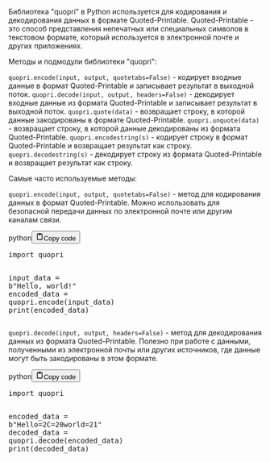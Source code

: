 <p>Библиотека "quopri" в Python используется для кодирования и декодирования данных в формате Quoted-Printable.
Quoted-Printable - это способ представления непечатных или специальных символов в текстовом формате,
который используется в электронной почте и других приложениях.</p>
<p>Методы и подмодули библиотеки "quopri":</p>
<p><code>quopri.encode(input, output, quotetabs=False)</code> - кодирует входные данные в формат Quoted-Printable и записывает результат в выходной поток.
<code>quopri.decode(input, output, headers=False)</code> - декодирует входные данные из формата Quoted-Printable и записывает результат в выходной поток.
<code>quopri.quote(data)</code> - возвращает строку, в которой данные закодированы в формате Quoted-Printable.
<code>quopri.unquote(data)</code> - возвращает строку, в которой данные декодированы из формата Quoted-Printable.
<code>quopri.encodestring(s)</code> - кодирует строку в формат Quoted-Printable и возвращает результат как строку.
<code>quopri.decodestring(s)</code> - декодирует строку из формата Quoted-Printable и возвращает результат как строку.</p>
<p>Самые часто используемые методы:</p>
<p><code>quopri.encode(input, output, quotetabs=False)</code> - метод для кодирования данных в формат Quoted-Printable.
Можно использовать для безопасной передачи данных по электронной почте или другим каналам связи.</p>
<div class="code_element"><div class="lang_line"><text>python</text><button class="copy_code_button" onclick="CopyCode(this)"><svg style="width: 1.2em;height: 1.2em;" aria-hidden="true" xmlns="http://www.w3.org/2000/svg" fill="none" viewBox="0 0 24 24"><path stroke="currentColor" stroke-linecap="round" stroke-linejoin="round" stroke-width="2" d="M15 4h3a1 1 0 0 1 1 1v15a1 1 0 0 1-1 1H6a1 1 0 0 1-1-1V5a1 1 0 0 1 1-1h3m0 3h6m-5-4v4h4V3h-4Z"/></svg><text>Copy code</text></button></div><div class="code language-python"><div class="highlight"><pre><span></span><span class="kn">import</span> <span class="nn">quopri</span>

<span class="n">input_data</span> <span class="o">=</span> <span class="sa">b</span><span class="s2">&quot;Hello, world!&quot;</span>
<span class="n">encoded_data</span> <span class="o">=</span> <span class="n">quopri</span><span class="o">.</span><span class="n">encode</span><span class="p">(</span><span class="n">input_data</span><span class="p">)</span>
<span class="nb">print</span><span class="p">(</span><span class="n">encoded_data</span><span class="p">)</span>
</pre></div></div></div>

<p><code>quopri.decode(input, output, headers=False)</code> - метод для декодирования данных из формата Quoted-Printable.
Полезно при работе с данными, полученными из электронной почты или других источников, где данные могут быть закодированы в этом формате.</p>
<div class="code_element"><div class="lang_line"><text>python</text><button class="copy_code_button" onclick="CopyCode(this)"><svg style="width: 1.2em;height: 1.2em;" aria-hidden="true" xmlns="http://www.w3.org/2000/svg" fill="none" viewBox="0 0 24 24"><path stroke="currentColor" stroke-linecap="round" stroke-linejoin="round" stroke-width="2" d="M15 4h3a1 1 0 0 1 1 1v15a1 1 0 0 1-1 1H6a1 1 0 0 1-1-1V5a1 1 0 0 1 1-1h3m0 3h6m-5-4v4h4V3h-4Z"/></svg><text>Copy code</text></button></div><div class="code language-python"><div class="highlight"><pre><span></span><span class="kn">import</span> <span class="nn">quopri</span>

<span class="n">encoded_data</span> <span class="o">=</span> <span class="sa">b</span><span class="s2">&quot;Hello=2C=20world=21&quot;</span>
<span class="n">decoded_data</span> <span class="o">=</span> <span class="n">quopri</span><span class="o">.</span><span class="n">decode</span><span class="p">(</span><span class="n">encoded_data</span><span class="p">)</span>
<span class="nb">print</span><span class="p">(</span><span class="n">decoded_data</span><span class="p">)</span>
</pre></div></div></div>